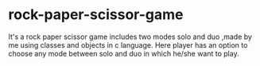 # rock-paper-scissor-game
It's a rock paper scissor game includes two modes solo and duo ,made by me using classes and objects in c language.
Here player has an option to choose any mode between solo and duo in which he/she want to play.
